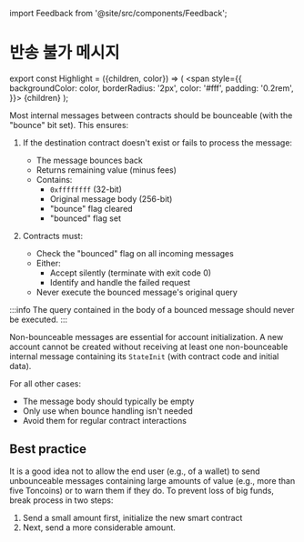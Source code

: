 import Feedback from '@site/src/components/Feedback';

# 반송 불가 메시지

export const Highlight = ({children, color}) => (
<span
style={{
backgroundColor: color,
borderRadius: '2px',
color: '#fff',
padding: '0.2rem',
}}>
{children} </span>
);

Most internal messages between contracts should be bounceable (with the "bounce" bit set). This ensures:

1. If the destination contract doesn't exist or fails to process the message:

   - The message bounces back
   - Returns remaining value (minus fees)
   - Contains:
      - `0xffffffff` (32-bit)
      - Original message body (256-bit)
      - "bounce" flag cleared
      - "bounced" flag set

2. Contracts must:
   - Check the "bounced" flag on all incoming messages
   - Either:
      - Accept silently (terminate with exit code 0)
      - Identify and handle the failed request
   - Never execute the bounced message's original query

:::info
The query contained in the body of a bounced message <Highlight color="#186E8A">should never be executed</Highlight>.
:::

Non-bounceable messages are essential for account initialization. A new account cannot be created without receiving at least one non-bounceable internal message containing its `StateInit` (with contract code and initial data).

For all other cases:

- The message body should typically be empty
- Only use when bounce handling isn't needed
- Avoid them for regular contract interactions

## Best practice

It is a good idea not to allow the end user (e.g., of a wallet) to send unbounceable messages containing large amounts of value (e.g., more than five Toncoins) or to warn them if they do. To prevent loss of big funds, break process in two steps:

1. Send a small amount first, initialize the new smart contract
2. Next, send a more considerable amount.

<Feedback />

